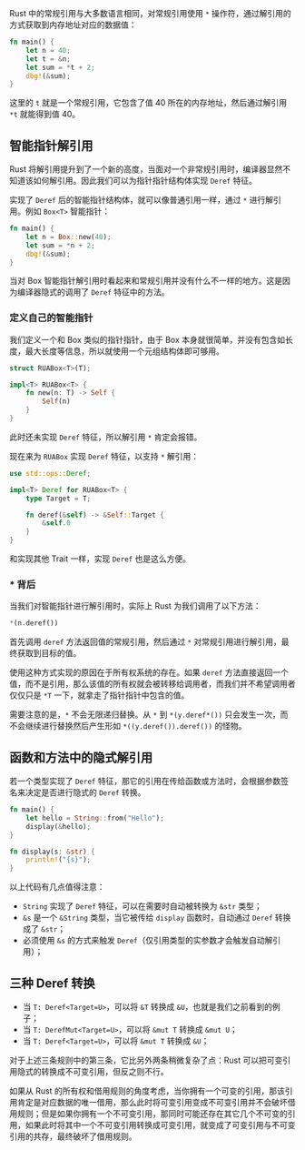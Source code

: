 Rust 中的常规引用与大多数语言相同，对常规引用使用 `*` 操作符，通过解引用的方式获取到内存地址对应的数据值：

```rust
fn main() {
    let n = 40;
    let t = &n;
    let sum = *t + 2;
    dbg!(&sum);
}
```

这里的 `t` 就是一个常规引用，它包含了值 40 所在的内存地址，然后通过解引用 `*t` 就能得到值 40。

## 智能指针解引用

Rust 将解引用提升到了一个新的高度，当面对一个非常规引用时，编译器显然不知道该如何解引用。因此我们可以为指针指针结构体实现 `Deref` 特征。

实现了 `Deref` 后的智能指针结构体，就可以像普通引用一样，通过 `*` 进行解引用。例如 `Box<T>` 智能指针：

```rust
fn main() {
    let n = Box::new(40);
    let sum = *n + 2;
    dbg!(&sum);
}
```

当对 Box 智能指针解引用时看起来和常规引用并没有什么不一样的地方。这是因为编译器隐式的调用了 `Deref` 特征中的方法。

### 定义自己的智能指针

我们定义一个和 Box 类似的指针指针，由于 Box 本身就很简单，并没有包含如长度，最大长度等信息，所以就使用一个元组结构体即可够用。

```rust
struct RUABox<T>(T);

impl<T> RUABox<T> {
    fn new(n: T) -> Self {
        Self(n)
    }
}
```

此时还未实现 `Deref` 特征，所以解引用 `*` 肯定会报错。

现在来为 `RUABox` 实现 `Deref`  特征，以支持 `*` 解引用：

```rust
use std::ops::Deref;

impl<T> Deref for RUABox<T> {
    type Target = T;

    fn deref(&self) -> &Self::Target {
        &self.0
    }
}
```

和实现其他 Trait 一样，实现 `Deref` 也是这么方便。

### * 背后

当我们对智能指针进行解引用时，实际上 Rust 为我们调用了以下方法：

```rust
*(n.deref())
```

首先调用 `deref` 方法返回值的常规引用，然后通过 `*` 对常规引用进行解引用，最终获取到目标的值。

使用这种方式实现的原因在于所有权系统的存在。如果 `deref` 方法直接返回一个值，而不是引用，那么该值的所有权就会被转移给调用者，而我们并不希望调用者仅仅只是 `*T` 一下，就拿走了指针指针中包含的值。

需要注意的是，`*` 不会无限递归替换。从 `*` 到 `*(y.deref*())` 只会发生一次，而不会继续进行替换然后产生形如 `*((y.deref()).deref())` 的怪物。

## 函数和方法中的隐式解引用

若一个类型实现了 `Deref` 特征，那它的引用在传给函数或方法时，会根据参数签名来决定是否进行隐式的 `Deref` 转换。

```rust
fn main() {
    let hello = String::from("Hello");
    display(&hello);
}

fn display(s: &str) {
    println!("{s}");
}
```

以上代码有几点值得注意：

* `String` 实现了 `Deref` 特征，可以在需要时自动被转换为 `&str` 类型；
* `&s` 是一个 `&String` 类型，当它被传给 `display` 函数时，自动通过 `Deref` 转换成了 `&str`；
* 必须使用 `&s` 的方式来触发 `Deref`（仅引用类型的实参数才会触发自动解引用）；

## 三种 Deref 转换

-   当 `T: Deref<Target=U>`，可以将 `&T` 转换成 `&U`，也就是我们之前看到的例子；
-   当 `T: DerefMut<Target=U>`，可以将 `&mut T` 转换成 `&mut U`；
-   当 `T: Deref<Target=U>`，可以将 `&mut T` 转换成 `&U`；

对于上述三条规则中的第三条，它比另外两条稍微复杂了点：Rust 可以把可变引用隐式的转换成不可变引用，但反之则不行。

如果从 Rust 的所有权和借用规则的角度考虑，当你拥有一个可变的引用，那该引用肯定是对应数据的唯一借用，那么此时将可变引用变成不可变引用并不会破坏借用规则；但是如果你拥有一个不可变引用，那同时可能还存在其它几个不可变的引用，如果此时将其中一个不可变引用转换成可变引用，就变成了可变引用与不可变引用的共存，最终破坏了借用规则。